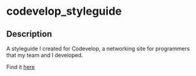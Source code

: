 # codevelop_styleguide

## Description
A styleguide I created for Codevelop, a networking site for programmers that my team and I developed.

Find it [here](https://codevelop-project.herokuapp.com)

